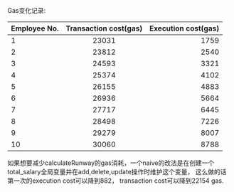 Gas变化记录:

| Employee No.| Transaction cost(gas)           | Execution cost(gas)  |
| ------------- |:-------------:| -----:|
| 1 | 23031 | 1759| 
| 2 | 23812 | 2540   |
| 3 | 24593 | 3321   |
| 4 | 25374 | 4102 |
| 5 | 26155 | 4883 |
| 6 | 26936 | 5664 |
| 7 | 27717 | 6445 |
| 8 | 28498 | 7226 |
| 9 | 29279 | 8007 |
|10 | 30060 | 8788 |

如果想要减少calculateRunway的gas消耗，一个naive的改法是在创建一个total_salary全局变量并在add,delete,update操作时维护这个变量，
这么做的话第一次的execution cost可以降到882， transaction cost可以降到22154 gas.